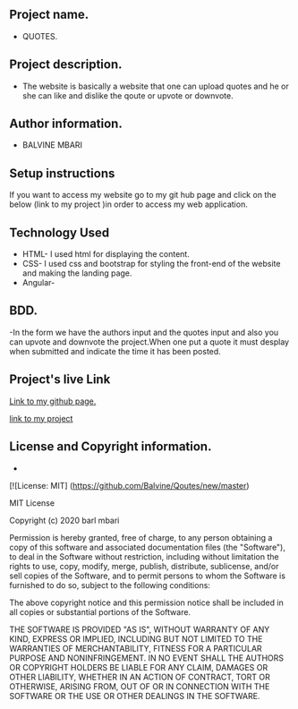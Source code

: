 ## Project name.
- QUOTES.
## Project description.
- The website is basically a website that one can upload quotes and he or she can like and dislike the qoute or upvote or downvote.
## Author information.
 - BALVINE MBARI
## Setup instructions 
 
If you want to access my website go to my git hub page and click on the  below (link  to my project )in order to access my web application.
## Technology Used
 - HTML- I used html for displaying the content.
 - CSS- I used css and bootstrap for styling the front-end of the website and making the landing page.
 - Angular-

## BDD.
 -In the form we have the authors input and the quotes input and also you can upvote and downvote the project.When one put a quote it must desplay when submitted and indicate the time it has been posted.

## Project's live Link

 [Link to my github page. ](https://github.com/Balvine/Qoutes)

[link to my project]()

## License and Copyright information.
 -
 [![License: MIT] (https://github.com/Balvine/Qoutes/new/master)


 MIT License

Copyright (c) 2020 barl mbari

Permission is hereby granted, free of charge, to any person obtaining a copy
of this software and associated documentation files (the "Software"), to deal
in the Software without restriction, including without limitation the rights
to use, copy, modify, merge, publish, distribute, sublicense, and/or sell
copies of the Software, and to permit persons to whom the Software is
furnished to do so, subject to the following conditions:

The above copyright notice and this permission notice shall be included in all
copies or substantial portions of the Software.

THE SOFTWARE IS PROVIDED "AS IS", WITHOUT WARRANTY OF ANY KIND, EXPRESS OR
IMPLIED, INCLUDING BUT NOT LIMITED TO THE WARRANTIES OF MERCHANTABILITY,
FITNESS FOR A PARTICULAR PURPOSE AND NONINFRINGEMENT. IN NO EVENT SHALL THE
AUTHORS OR COPYRIGHT HOLDERS BE LIABLE FOR ANY CLAIM, DAMAGES OR OTHER
LIABILITY, WHETHER IN AN ACTION OF CONTRACT, TORT OR OTHERWISE, ARISING FROM,
OUT OF OR IN CONNECTION WITH THE SOFTWARE OR THE USE OR OTHER DEALINGS IN THE
SOFTWARE.
